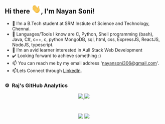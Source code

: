 

<h2>Hi there <img src="https://raw.githubusercontent.com/ABSphreak/ABSphreak/master/gifs/Hi.gif" width="30px" height="30px">, I'm Nayan Soni!</h2>

- 🌱 I’m a B.Tech student at SRM Instiute of Science and Technology, Chennai.
- 👀 Languages/Tools I know are C, Python, Shell programming (bash), Java, C#, c++, c, python MongoDB, sql, html, css, ExpressJS, ReactJS, NodeJS, typescript.
- 💞️ I’m an avid learner interested in Aull Stack Web Development 
- ✔️ Looking forward to achieve something :)
- 📫 You can reach me by my email address 'nayansoni306@gmail.com'.
- 📫Lets Connect through <a href="https://www.linkedin.com/in/nayansoni">LinkedIn</a>.

### ⚙️ &nbsp;Raj's GitHub Analytics
<p align="center">
<a href="https://github.com/nayan2soni">
<img height="180em" src="https://github-readme-stats-eight-theta.vercel.app/api?username=nayan2soni&show_icons=true&theme=nightowl&include_all_commits=true&count_private=true"/>
<img height="180em" src="https://github-readme-stats-eight-theta.vercel.app/api/top-langs/?username=nayan2soni&layout=compact&langs_count=8&theme=nightowl"/>
</a>
</p>

<br>

<p align="center">
 <img src="https://komarev.com/ghpvc/?username=nayan2soni&style=flat-square"/>
 <img src="https://img.shields.io/badge/dynamic/json?logo=github&label=GitHub+Followers&labelColor=282c34&color=181717&query=%24.data.totalSubs&url=https%3A%2F%2Fapi.spencerwoo.com%2Fsubstats%2F%3Fsource%3Dgithub%26queryKey%3Dnayan2soni&longCache=true"/>
</p>

